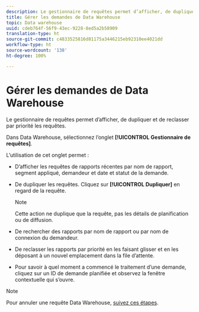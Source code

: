 ```yaml
---
description: Le gestionnaire de requêtes permet d’afficher, de dupliquer et de reclasser par priorité les requêtes.
title: Gérer les demandes de Data Warehouse
topic: Data warehouse
uuid: cdeb764f-56f9-43ec-9228-8ed5a2b58909
translation-type: ht
source-git-commit: c4833525816d81175a3446215eb92310ee4021dd
workflow-type: ht
source-wordcount: '138'
ht-degree: 100%

---
```



# Gérer les demandes de Data Warehouse

Le gestionnaire de requêtes permet d’afficher, de dupliquer et de reclasser par priorité les requêtes.

Dans Data Warehouse, sélectionnez l’onglet **[!UICONTROL Gestionnaire de requêtes]**.

L’utilisation de cet onglet permet :

* D’afficher les requêtes de rapports récentes par nom de rapport, segment appliqué, demandeur et date et statut de la demande.
* De dupliquer les requêtes. Cliquez sur **[!UICONTROL Dupliquer]** en regard de la requête.

   >[!NOTE]
   >
   >Cette action ne duplique que la requête, pas les détails de planification ou de diffusion.

* De rechercher des rapports par nom de rapport ou par nom de connexion du demandeur.
* De reclasser les rapports par priorité en les faisant glisser et en les déposant à un nouvel emplacement dans la file d’attente.
* Pour savoir à quel moment a commencé le traitement d’une demande, cliquez sur un ID de demande planifiée et observez la fenêtre contextuelle qui s’ouvre.

>[!NOTE]
>
>Pour annuler une requête Data Warehouse, [suivez ces étapes](https://helpx.adobe.com/fr/analytics/kb/cancel-data-warehouse-requests.html).

